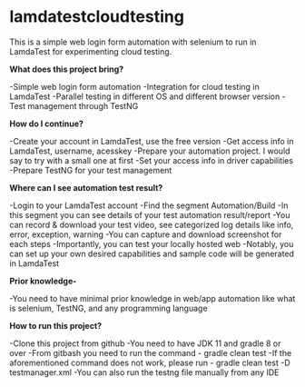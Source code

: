 # lamdatestcloudtesting
This is a simple web login form automation with selenium to run in LamdaTest for experimenting cloud testing.

**What does this project bring?**

-Simple web login form automation
-Integration for cloud testing in LamdaTest
-Parallel testing in different OS and different browser version
-Test management through TestNG

**How do I continue?**

-Create your account in LamdaTest, use the free version
-Get access info in LamdaTest, username, acesskey
-Prepare your automation project. I would say to try with a small one at first
-Set your access info in driver capabilities
-Prepare TestNG for your test management

**Where can I see automation test result?**

-Login to your LamdaTest account
-Find the segment Automation/Build
-In this segment you can see details of your test automation result/report
-You can record & download your test video, see categorized log details like info, error, exception, warning
-You can capture and download screenshot for each steps
-Importantly, you can test your locally hosted web
-Notably, you can set up your own desired capabilities and sample code will be generated in LamdaTest

**Prior knowledge-**

-You need to have minimal prior knowledge in web/app automation like what is selenium, TestNG, and any programming language

**How to run this project?**

-Clone this project from github
-You need to have JDK 11 and gradle 8 or over
-From gitbash you need to run the command - gradle clean test
-If the aforementioned command does not work, please run - gradle clean test -D testmanager.xml
-You can also run the testng file manually from any IDE
